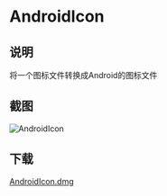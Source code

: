 # AndroidIcon

## 说明
将一个图标文件转换成Android的图标文件

## 截图

![AndroidIcon](http://git.oschina.net/sollyu/AndroidIcon/blob/master/bin/screen.png)

## 下载

[AndroidIcon.dmg]("http://git.oschina.net/sollyu/AndroidIcon/blob/master/bin/AndroidIcon.dmg")